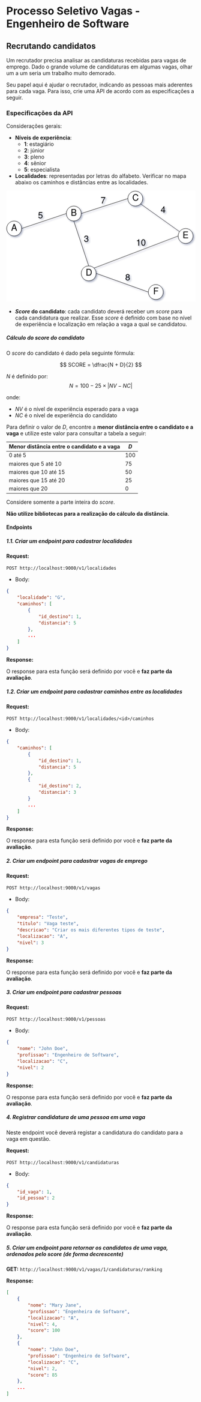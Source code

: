 # Processo Seletivo Vagas - Engenheiro de Software

## Recrutando candidatos

Um recrutador precisa analisar as candidaturas recebidas para vagas de emprego. Dado o grande volume de candidaturas em algumas vagas, olhar um a um seria um trabalho muito demorado.

Seu papel aqui é ajudar o recrutador, indicando as pessoas mais aderentes para cada vaga. Para isso, crie uma API de acordo com as especificações a seguir.

### Especificações da API

Considerações gerais:

* **Níveis de experiência**:
  * **1**: estagiário
  * **2**: júnior
  * **3**: pleno
  * **4**: sênior
  * **5**: especialista
* **Localidades**: representadas por letras do alfabeto. Verificar no mapa abaixo os caminhos e distâncias entre as localidades.

![](./graph.png)

* ***Score* do candidato**: cada candidato deverá receber um *score* para cada candidatura que realizar. Esse *score* é definido com base no nível de experiência e localização em relação a vaga a qual se candidatou.

 

##### Cálculo do *score* do candidato

O *score* do candidato é dado pela seguinte fórmula:



$$
SCORE = \dfrac{N + D}{2}
$$



*N* é definido por:
$$
N =  100 - 25 \times |NV - NC|
$$

onde:

* *NV* é o nível de experiência esperado para a vaga 
* *NC* é o nível de experiência do candidato



Para definir o valor de *D*,  encontre a **menor distância entre o candidato e a vaga** e utilize este valor para consultar a tabela a seguir:

| Menor distância entre o candidato e a vaga | *D*  |
| ------------------------------------------ | ---- |
| 0 até 5                                    | 100  |
| maiores que 5 até 10                       | 75   |
| maiores que 10 até 15                      | 50   |
| maiores que 15 até 20                      | 25   |
| maiores que 20                             | 0    |



Considere somente a parte inteira do *score*.

**Não utilize bibliotecas para a realização do cálculo da distância**. 




#### Endpoints

##### 1.1. Criar um endpoint para cadastrar localidades

**Request:** 

```POST http://localhost:9000/v1/localidades```

+ Body:

```json
{
    "localidade": "G",
    "caminhos": [
        {
            "id_destino": 1,
            "distancia": 5
        },
        ...
    ]
}
```

**Response:**

O response para esta função será definido por você e **faz parte da avaliação**.


##### 1.2. Criar um endpoint para cadastrar caminhos entre as localidades

**Request:** 

```POST http://localhost:9000/v1/localidades/<id>/caminhos```

+ Body:

```json
{
    "caminhos": [
        {
            "id_destino": 1,
            "distancia": 5
        },
        {
            "id_destino": 2,
            "distancia": 3
        }
        ...
    ]
}
```

**Response:**

O response para esta função será definido por você e **faz parte da avaliação**.

##### 2. Criar um endpoint para cadastrar vagas de emprego

**Request:** 

```POST http://localhost:9000/v1/vagas```

+ Body:

```json
{
    "empresa": "Teste",
    "titulo": "Vaga teste",
    "descricao": "Criar os mais diferentes tipos de teste",
    "localizacao": "A",
    "nivel": 3
}
```

**Response:**

O response para esta função será definido por você e **faz parte da avaliação**.

##### 3. Criar um endpoint para cadastrar pessoas

**Request:** 

```POST http://localhost:9000/v1/pessoas```

+ Body:

```json
{
    "nome": "John Doe",
    "profissao": "Engenheiro de Software",
    "localizacao": "C",
    "nivel": 2
}
```

**Response:**

O response para esta função será definido por você e **faz parte da avaliação**.

##### 4. Registrar candidatura de uma pessoa em uma vaga

Neste endpoint você deverá registar a candidatura do candidato para a vaga em questão.

**Request:** 

```POST http://localhost:9000/v1/candidaturas```

+ Body:

```json
{
    "id_vaga": 1,
    "id_pessoa": 2
}
```

**Response:**

O response para esta função será definido por você e **faz parte da avaliação**.

##### 5. Criar um endpoint para retornar os candidatos de uma vaga, ordenados pelo score (de forma decrescente)

**GET:** `http://localhost:9000/v1/vagas/1/candidaturas/ranking`

**Response:**

```json
[
    {
        "nome": "Mary Jane",
        "profissao": "Engenheira de Software",
        "localizacao": "A",
        "nivel": 4,
        "score": 100
	},
    {
        "nome": "John Doe",
        "profissao": "Engenheiro de Software",
        "localizacao": "C",
        "nivel": 2,
        "score": 85
	},
    ...
]
```

